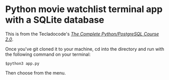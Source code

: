 # Python movie watchlist terminal app with a SQLite database

This is from the Tecladocode's [_The Complete Python/PostgreSQL Course 2.0_](https://pysql.tecladocode.com/).

Once you've git cloned it to your machine, cd into the directory and run with the following command on your terminal: 

```
$python3 app.py
```

Then choose from the menu.
